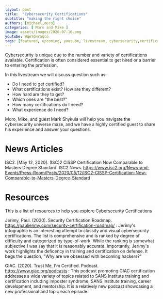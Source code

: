 ```yaml
---
layout: post
title:  "Cybersecurity Certifications"
subtitle: "making the right choice"
authors: [michael,moro]
categories: [ Moro and Mike ]
image: assets/images/2020-07-16.png
youtube: WqeYdHrSqCo
tags: [featured, upcoming, youtube, livestream, cybersecurity,certifications, training, career-development]
---
```

Cybersecurity is unique due to the number and variety of certifications available. Certification is often considered essential to get hired or a barrier to entering the profession.

In this livestream we will discuss question such as:

  - Do I need to get certified?
  - What certifications exist? How are they different?
  - How hard are they to get?
  - Which ones are "the best?" 
  - How many certifications do I need?
  - What experience do I need?

Moro, Mike, and guest Mark Shykula will help you navigate the cybersecurity universe maze, and we have a highly certified guest to share his experience and answer your questions.

# News Articles

ISC2. [May 12, 2020]. (ISC)2 CISSP Certification Now Comparable to Masters Degree Standard. ISC2 News. https://www.isc2.org/News-and-Events/Press-Room/Posts/2020/05/12/ISC2-CISSP-Certification-Now-Comparable-to-Masters-Degree-Standard

# Resources
This is a list of resources to help you explore Cybersecurity Certifications

Jerimy, Paul. (2020). Security Certification Roadmap. https://pauljerimy.com/security-certification-roadmap/
: Jerimy's infographic is an interesting attempt to classify and visual cybersecurity certifications. The list is comprehensive and is ranked by degree of difficulty and categorized by type-of-work. While the ranking is somewhat subjective I was say that it is reasonably accurate. Importantly, Jerimy's work highlights the deficency in training and certification on defense. It begs the question, "Why are we obsessed with becoming hackers?"

GIAC. (2020). Trust Me, I'm Certified. Podcast. https://www.giac.org/podcasts
: This podcast promoting GIAC certification addresses a wide variety of topics related to SANS Institute training and certification including imposter syndrome, SANS Institute training, career development, and mentorship. It is a relatively new podcast showcasing a new professional and topic each episode.

